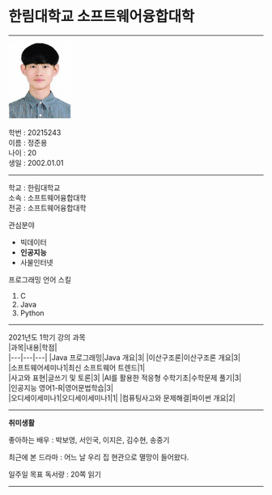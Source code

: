 # 한림대학교 소프트웨어융합대학
---
<img src = jjy.png height = 150 widht = 150>

학번 : 20215243   
이름 : 정준용   
나이 : 20   
생일 : 2002.01.01

---

학교 : 한림대학교   
소속 : 소프트웨어융합대학   
전공 : 소프트웨어융합대학

관심분야   
* 빅데이터
* **인공지능**
* 사물인터넷

프로그래밍 언어 스킬
1. C
2. Java
3. Python

---------------------------

2021년도 1학기 강의 과목   
|과목|내용|학점|   
|---|---|---|
|Java 프로그래밍|Java 개요|3|
|이산구조론|이산구조론 개요|3|   
|소프트웨어세미나1|최신 소프트웨어 트렌드|1|   
|사고와 표현|글쓰기 및 토론|3|
|AI를 활용한 적응형 수학기초|수학문제 풀기|3|   
|인공지능 영어1-R|영어문법학습|3|   
|오디세이세미나1|오디세이세미나1|1|
|컴퓨팅사고와 문제해결|파이썬 개요|2|   

---

**취미생활**   

좋아하는 배우 : 박보영, 서인국, 이지은, 김수현, 송중기   

최근에 본 드라마 : 어느 날 우리 집 현관으로 멸망이 들어왔다.   

일주일 목표 독서량 : 20쪽 읽기   

---


